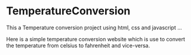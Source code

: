 # TemperatureConversion
This a Temperature conversion project using html, css and javascript ...

Here is a simple temperature conversion website which is use to convert the temperature
from celsius to fahrenheit and vice-versa.
